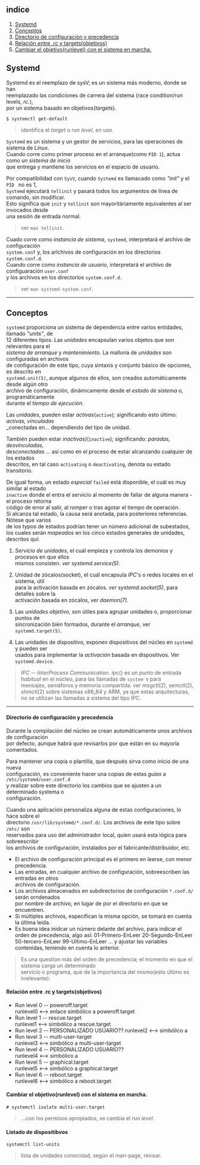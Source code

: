 ## indice

1. [Systemd](#i1)  
2. [Conceptos](#i2)    
3. [Directorio de configuración y precedencia](#i3)  
4. [Relación entre .rc y targets(objetivos)](#i4)  
5. [Cambiar el objetivo(runlevel) con el sistema en marcha.](#i5)  

## Systemd

Systemd es el reemplazo de sysV; es un sistema más moderno, donde se han  
reemplazado las condiciones de carrera del sistema (race condition/run levels, _rc._),  
por un sistema basado en objetivos(_targets_).  

	$ systemctl get-default  
	
> identifica el _target_ o _run level_, en uso.  


`Systemd` es un sistema y un gestor de servicios, para las operaciones de sistema  de _Linux_.  
Cuando corre como primer proceso en el arranque(como `PID 1`), actua como un _sistema de inicio_    
que entrega y mantiene los servicios en el espacio de usuario.  

Por compatibilidad con `SysV`, cuando `Systemd` es llamacado como _"init"_ y el `PID ` no es 1,  
`Systemd` ejecutará `tellinit` y pasará todos los argumentos de línea de comando, sin modificar.  
Esto significa que `init` y `tellinit` son mayoritáriamente equivalentes al ser invocados desde  
una sesión de entrada normal.  
> ver `man tellinit`.  

Cuado corre como _instancia de sistema_, `systemd`, interpretará el archivo de configuración  
`system.conf` y, los arlchivos de configuración en los directorios `system.conf.d`.  
Cuando corre como _instancia de usuario_, interpretará el archivo de configuaración `user.conf`  
y los archivos en los directorios `system.conf.d`.  
> ver `man systemd-system.conf`.  
---

## Conceptos

`systemd` proporciona un sistema de dependencia entre varios entidades, llamado _"units"_, de  
12 diferentes tipos. Las _unidades_ encapsulan varios objetos que son relevantes para el  
_sistema de arranque_ y _mantenimiento_. La malloría de _unidades_ son configuradas en archivos  
de configuración de este tipo, cuya sintaxis y conjunto básico de opciones, es descrito en  
`systemd.unit(5)`, aunque algunos de ellos, son creados automáticamente desde algún otro  
archivo de configuración, dinámicamente desde el _estado de sistema_ o, programáticamente  
durante el _tiempo de ejecución_.

Las _unidades_, pueden estar _activas_(`active`); significando esto último: _activas, vinculadas_  
_conectadas en... dependiendo del tipo de unidad.  

También pueden estar _inactivas)_(`inactive`); significando: _paradas, desvinculadas,_  
_desconectadas ..._ así como en el proceso de estar alcanzando cualquier de los estados  
descritos, en tal caso `activating` o `deactivating`, denota su estado transitorio.

De igual forma, un estado _especial_ `failed` está disponible, el cuál es muy similar al estado  
`inactive` donde el entra el servicio al momento de fallar de alguna manera -el proceso retorna  
código de error al salir, al _romper_ o tras agotar el tiempo de operación.  
Si alcanza tal estado, la causa será anotada, para posteriores referencias. Nótese que varios  
de los typos de estados podrían tener un número adicional de subestados, los cuales serán
_mapeados_ en los cinco estados generales de unidades, descritos quí:

1. _Servicio de unidades_, el cuál empieza y controla los demonios y procesos en que ellos  
mismos consisten. _ver systemd.service(5)_.

2. Unidad de zócalos(socket), el cuál encapsula _IPC_'s o redes locales en el sistema, útil  
para la activación basada en zócalos. _ver systemd.socket(5)_, para detalles sobre la  
activación basada en zócalos, _ver daemon(7)_.  

3. Las _unidades objetivo_, son útiles para agrupar unidades o, proporcionar puntos de  
sincronización bién formados, durante el _arranque_, ver `systemd.target(5)`.

4. Las unidades de dispositivo, exponen dispositivos del núcleo en `systemd` y pueden ser  
usados para implementar la _activación_ basada en dispositivos. Ver `systemd.device`.

> _IPC -- InterProcess Communication_.
> ipc() es un punto de entrada _habitual_ en el núcleo, para las llamadas de `system V` para  
> mensajes, semáforos y memoria compartida.
> ver msgctl(2), semctl(2), shmctl(2) sobre sistemas x86_64 y ARM, ya que estas arquitecturas,  
> no se utilizan las llamadas a sistema del tipo IPC.


---


#### Directorio de configuración y precedencia 
Durante la compilación del núcleo se crean automáticamente unos archivos de configuración  
por defecto, aunque habrá que revisarlos por que están en su mayoría comentados.  

Para mantener una copia o plantilla, que después sirva como inicio de una nueva  
configuración, es conveniente hacer una copias de estas _guías_ a `/etc/systemd/user.conf.d`  
y realizar sobre este directorio los cambios que se ajusten a un determinado systema o  
configuración.  

Cuando una aplicación personaliza alguna de estas configuraciones, lo hace sobre el  
directorio `/usr/lib/systemd/*.conf.d/`. Los archivos de este tipo sobre `/etc/` son  
reservados para uso del administrador local, quien usará esta lógica para sobreescribir  
los archivos de configuración, instalados por el fabricante/distribuidor, etc.  

- El archivo de configuración principal es el primero en leerse, con menor precedencia.  
- Las entradas, en cualquier archivo de configuración, sobreescriben las entradas en otros  
	archivos de configuración.  
- Los archivos almacenados en subdirectorios de configuración `*.conf.d/` serán orndenados  
	por nombre de archivo, en lugar de por el directorio en que se encuentren.
- Si múltiples archivos, especifican la misma opción, se tomará en cuenta la última leída.
- Es buena idea inidcar un número delante del archivo, para indicar el orden de precedencia,
	algo así:
		01-Primero-EnLeer
		20-Segundo-EnLeer
		50-tercero-EnLeer
		99-Ultimo-EnLeer
	... y ajustar las variables contenidas, teniendo en cuenta lo anterior.
>	Es una question más del orden de precedencia; el momento en que el sistema carga un determinado  
> servicio o programa, que de la importancia del mismo(esto último es irrelevante).
		

#### Relación entre .rc y targets(objetivos)

- Run level 0 -- poweroff.target  
	runlevel0 <--> enlace simbólico a poweroff.target  
- Run level 1 -- rescue.target  
	runlevel1 <--> simbólico a rescue.target  
- Run level 2 -- PERSONALIZADO USUARIO?? 
  runlevel2	<--> simbólico a  
- Run level 3 -- multi-user-target  
	runlevel3	<--> simbólico a multi-user-target  
- Run level 4 -- PERSONALIZADO USUARIO??  
	runlevel4 <--> simbólico a  
- Run level 5 -- graphical.target  
	runlevel5 <--> simbólico a graphical.target  
- Run level 6 -- reboot.target  
	runlevel6 <--> simbólico a reboot.target  
	
#### Cambiar el objetivo(runlevel) con el sistema en marcha.

	# systemctl isolate multi-user.target  
> ...con los permisos apropiados, se cambia el _run level_.  


#### Listado de dispositibvos

	systemctl list-units
	
> lista de unidades conocidad, según el man-page, revisar.


